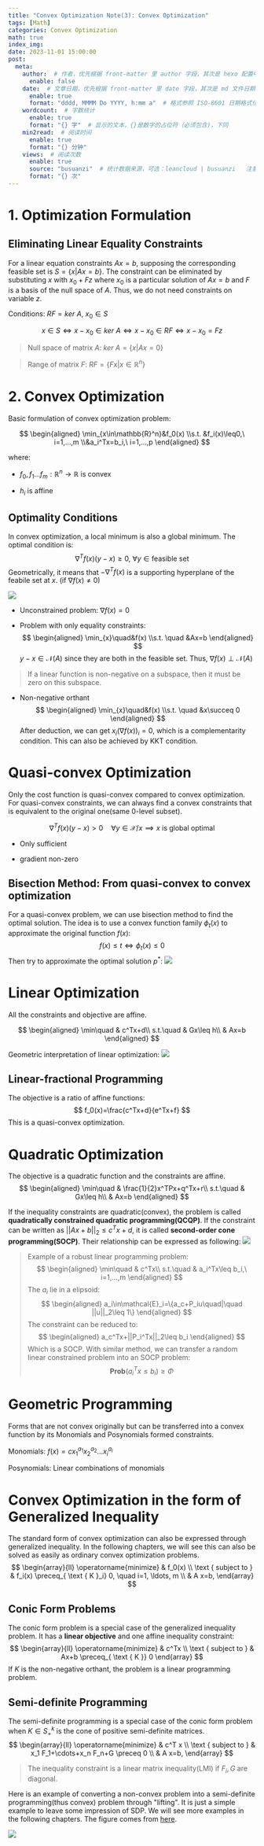 ```yaml
---
title: "Convex Optimization Note(3): Convex Optimization"
tags: [Math]
categories: Convex Optimization 
math: true
index_img: 
date: 2023-11-01 15:00:00
post:
  meta:
    author:  # 作者，优先根据 front-matter 里 author 字段，其次是 hexo 配置中 author 值
      enable: false
    date:  # 文章日期，优先根据 front-matter 里 date 字段，其次是 md 文件日期
      enable: true
      format: "dddd, MMMM Do YYYY, h:mm a"  # 格式参照 ISO-8601 日期格式化
    wordcount:  # 字数统计
      enable: true
      format: "{} 字"  # 显示的文本，{}是数字的占位符（必须包含)，下同
    min2read:  # 阅读时间
      enable: true
      format: "{} 分钟"
    views:  # 阅读次数
      enable: true
      source: "busuanzi"  # 统计数据来源，可选：leancloud | busuanzi   注意不蒜子会间歇抽风
      format: "{} 次"
---
```


# 1. Optimization Formulation

## Eliminating Linear Equality Constraints

For a linear equation constraints $Ax=b$, supposing the corresponding feasible set is $S=\{x|Ax=b\}$. The constraint can be eliminated by substituting $x$ with $x_0+Fz$ where $x_0$ is a particular solution of $Ax=b$ and $F$ is a basis of the null space of $A$. Thus, we do not need constraints on variable $z$. 

Conditions: $RF=ker\ A$, $x_0\in S$

$$x\in S \iff x-x_0\in ker\ A \iff x-x_0\in RF\iff x-x_0=Fz$$

> Null space of matrix $A$: $ker\ A=\{x|Ax=0\}$

> Range of matrix $F$: $RF=\{Fx|x\in\mathbb{R}^n\}$ 

# 2. Convex Optimization
Basic formulation of convex optimization problem:

$$
\begin{aligned}
    \min_{x\in\mathbb{R}^n}&f_0(x)
\\s.t. &f_i(x)\leq0,\ i=1,...,m
\\&a_i^Tx=b_i,\ i=1,...,p
\end{aligned}
$$

where:

- $f_0, f_1\dots f_m:\mathbb{R}^n\rightarrow\mathbb{R}$ is convex

- $h_i$ is affine

## Optimality Conditions
In convex optimization, a local minimum is also a global minimum. The optimal condition is:
$$\nabla^Tf(x)(y-x)\geq0,\ \forall y \in\text{feasible set}$$
Geometrically, it means that $-\nabla^Tf(x)$ is a supporting hyperplane of the feabile set at $x$. (if $\nabla f(x) \neq 0$)

![](/blog/img/optimal_condition.png)

- Unconstrained problem: $\nabla f(x)=0$

- Problem with only equality constraints: 
    $$
    \begin{aligned}
      \min_{x}\quad&f(x)
    \\s.t. \quad &Ax=b
    \end{aligned}
    $$
    $y-x\in \mathcal{N}(A)$ since they are both in the feasible set. Thus, $\nabla f(x) \perp \mathcal{N}(A)$
> If a linear function is non-negative on a subspace, then it must be zero on this subspace.

- Non-negative orthant
  $$
    \begin{aligned}
      \min_{x}\quad&f(x)
    \\s.t. \quad &x\succeq 0
    \end{aligned}
    $$
  After deduction, we can get $x_i(\nabla f(x))_i= 0$, which is a complementarity condition. This can also be achieved by KKT condition.

# Quasi-convex Optimization
Only the cost function is quasi-convex compared to convex optimization. For quasi-convex constraints, we can always find a convex constraints that is equivalent to the original one(same 0-level subset).

$$\nabla^Tf(x)(y-x)>0\quad \forall y\in \mathcal{X}/x \implies x \text{ is global optimal}$$

- Only sufficient

- gradient non-zero

## Bisection Method: From quasi-convex to convex optimization
For a quasi-convex problem, we can use bisection method to find the optimal solution. The idea is to use a convex function family $\phi_t(x)$ to approximate the original function $f(x)$:
$$f(x)\leq t \iff \phi_t(x)\leq 0$$
Then try to approximate the optimal solution $p^*$:
![](/blog/img/bisection_method.png)

# Linear Optimization
All the constraints and objective are affine.

$$
\begin{aligned}
\min\quad & c^Tx+d\\
s.t.\quad & Gx\leq h\\
& Ax=b
\end{aligned}
$$

Geometric interpretation of linear optimization:
![](/blog/img/lp_opt.png)

## Linear-fractional Programming
The objective is a ratio of affine functions:
$$
f_0(x)=\frac{c^Tx+d}{e^Tx+f}
$$
This is a quasi-convex optimization.

# Quadratic Optimization
The objective is a quadratic function and the constraints are affine.
$$
\begin{aligned}
\min\quad & \frac{1}{2}x^TPx+q^Tx+r\\
s.t.\quad & Gx\leq h\\
& Ax=b
\end{aligned}
$$

If the inequality constraints are quadratic(convex), the problem is called **quadratically constrained quadratic programming(QCQP)**. If the constraint can be written as $||Ax+b||_2\leq c^Tx+d$, it is called **second-order cone programming(SOCP)**. Their relationship can be expressed as following:
![](\blog\img\qcqp_socp.png)

> Example of a robust linear programming problem:
> $$
> \begin{aligned}
> \min\quad & c^Tx\\
> s.t.\quad & a_i^Tx\leq b_i,\ i=1,...,m
> \end{aligned}
> $$
> The $a_i$ lie in a elipsoid:
> $$
> \begin{aligned}
> a_i\in\mathcal{E}_i=\{a_c+P_iu\quad|\quad ||u||_2\leq 1\}
> \end{aligned}
> $$
> The constraint can be reduced to:
> $$
> \begin{aligned}
> a_c^Tx+||P_i^Tx||_2\leq b_i
> \end{aligned}
> $$
> Which is a SOCP. With similar method, we can transfer a random linear constrained problem into an SOCP problem:
> $$\textbf{Prob}(a_i^Tx\leq b_i)\geq \Phi$$

# Geometric Programming
Forms that are not convex originally but can be transferred into a convex function by its Monomials and Posynomials formed constraints.

Monomials: $f(x)=cx_1^{a_1}x_2^{a_2}\dots x_i^{a_i}$

Posynomials: Linear combinations of monomials

# Convex Optimization in the form of Generalized Inequality
The standard form of convex optimization can also be expressed through generalized inequality. In the following chapters, we will see this can also be solved as easily as ordinary convex optimization problems.
$$
\begin{array}{ll}
\operatorname{minimize} & f_0(x) \\
\text { subject to } & f_i(x) \preceq_{ \text { K }_i} 0, \quad i=1, \ldots, m \\
& A x=b,
\end{array}
$$

## Conic Form Problems
The conic form problem is a special case of the generalized inequality problem. It has a **linear objective** and one affine inequality constraint:
$$
\begin{array}{ll}
\operatorname{minimize} & c^Tx \\
\text { subject to } & Ax+b \preceq_{ \text { K }} 0
\end{array}
$$
If $K$ is the non-negative orthant, the problem is a linear programming problem. 

## Semi-definite Programming
The semi-definite programming is a special case of the conic form problem when $K \in S_+^k$ is the cone of positive semi-definite matrices. 
$$
\begin{array}{ll}
\operatorname{minimize} & c^T x \\
\text { subject to } & x_1 F_1+\cdots+x_n F_n+G \preceq 0 \\
& A x=b,
\end{array}
$$

> The inequality constraint is a linear matrix inequality(LMI) if $F_i,G$ are diagonal. 

Here is an example of converting a non-convex problem into a semi-definite programming(thus convex) problem through "lifting". It is just a simple example to leave some impression of SDP. We will see more examples in the following chapters. The figure comes from [here](https://simons.berkeley.edu/sites/default/files/docs/6924/parrilo-simonsopenlecture.pdf).

![](/blog/img/sdp.png)